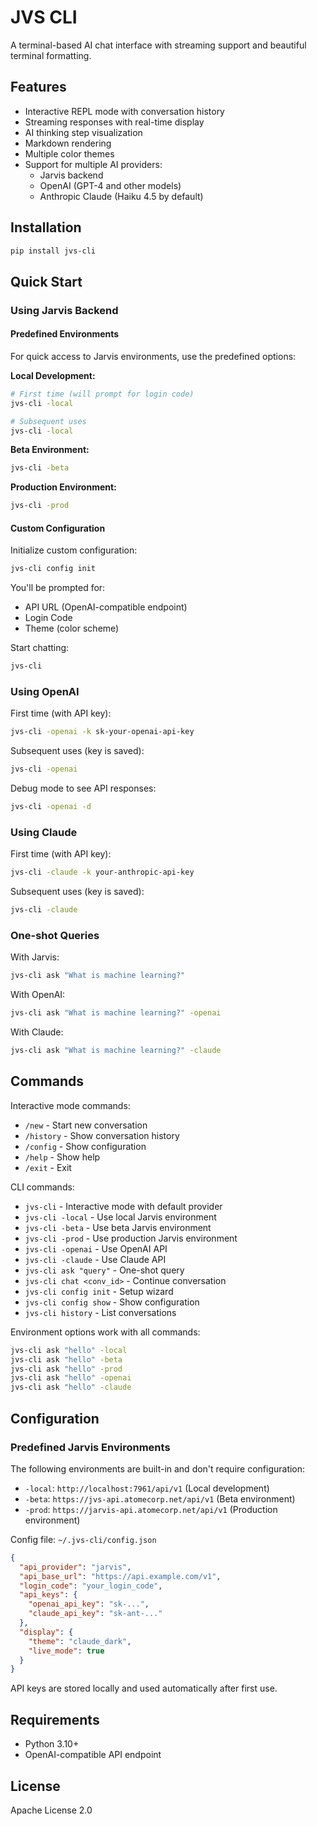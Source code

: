 # JVS CLI

A terminal-based AI chat interface with streaming support and beautiful terminal formatting.

## Features

- Interactive REPL mode with conversation history
- Streaming responses with real-time display
- AI thinking step visualization
- Markdown rendering
- Multiple color themes
- Support for multiple AI providers:
  - Jarvis backend
  - OpenAI (GPT-4 and other models)
  - Anthropic Claude (Haiku 4.5 by default)

## Installation

```bash
pip install jvs-cli
```

## Quick Start

### Using Jarvis Backend

#### Predefined Environments

For quick access to Jarvis environments, use the predefined options:

**Local Development:**
```bash
# First time (will prompt for login code)
jvs-cli -local

# Subsequent uses
jvs-cli -local
```

**Beta Environment:**
```bash
jvs-cli -beta
```

**Production Environment:**
```bash
jvs-cli -prod
```

#### Custom Configuration

Initialize custom configuration:

```bash
jvs-cli config init
```

You'll be prompted for:
- API URL (OpenAI-compatible endpoint)
- Login Code
- Theme (color scheme)

Start chatting:

```bash
jvs-cli
```

### Using OpenAI

First time (with API key):

```bash
jvs-cli -openai -k sk-your-openai-api-key
```

Subsequent uses (key is saved):

```bash
jvs-cli -openai
```

Debug mode to see API responses:

```bash
jvs-cli -openai -d
```

### Using Claude

First time (with API key):

```bash
jvs-cli -claude -k your-anthropic-api-key
```

Subsequent uses (key is saved):

```bash
jvs-cli -claude
```

### One-shot Queries

With Jarvis:

```bash
jvs-cli ask "What is machine learning?"
```

With OpenAI:

```bash
jvs-cli ask "What is machine learning?" -openai
```

With Claude:

```bash
jvs-cli ask "What is machine learning?" -claude
```

## Commands

Interactive mode commands:
- `/new` - Start new conversation
- `/history` - Show conversation history
- `/config` - Show configuration
- `/help` - Show help
- `/exit` - Exit

CLI commands:
- `jvs-cli` - Interactive mode with default provider
- `jvs-cli -local` - Use local Jarvis environment
- `jvs-cli -beta` - Use beta Jarvis environment
- `jvs-cli -prod` - Use production Jarvis environment
- `jvs-cli -openai` - Use OpenAI API
- `jvs-cli -claude` - Use Claude API
- `jvs-cli ask "query"` - One-shot query
- `jvs-cli chat <conv_id>` - Continue conversation
- `jvs-cli config init` - Setup wizard
- `jvs-cli config show` - Show configuration
- `jvs-cli history` - List conversations

Environment options work with all commands:
```bash
jvs-cli ask "hello" -local
jvs-cli ask "hello" -beta
jvs-cli ask "hello" -prod
jvs-cli ask "hello" -openai
jvs-cli ask "hello" -claude
```

## Configuration

### Predefined Jarvis Environments

The following environments are built-in and don't require configuration:

- `-local`: `http://localhost:7961/api/v1` (Local development)
- `-beta`: `https://jvs-api.atomecorp.net/api/v1` (Beta environment)
- `-prod`: `https://jarvis-api.atomecorp.net/api/v1` (Production environment)

Config file: `~/.jvs-cli/config.json`

```json
{
  "api_provider": "jarvis",
  "api_base_url": "https://api.example.com/v1",
  "login_code": "your_login_code",
  "api_keys": {
    "openai_api_key": "sk-...",
    "claude_api_key": "sk-ant-..."
  },
  "display": {
    "theme": "claude_dark",
    "live_mode": true
  }
}
```

API keys are stored locally and used automatically after first use.

## Requirements

- Python 3.10+
- OpenAI-compatible API endpoint

## License

Apache License 2.0
